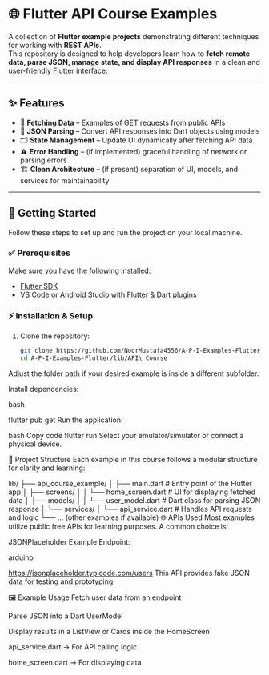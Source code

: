 # 🌐 Flutter API Course Examples

A collection of **Flutter example projects** demonstrating different techniques for working with **REST APIs**.  
This repository is designed to help developers learn how to **fetch remote data, parse JSON, manage state, and display API responses** in a clean and user-friendly Flutter interface.

---


## ✨ Features

- 📡 **Fetching Data** – Examples of GET requests from public APIs  
- 🔄 **JSON Parsing** – Convert API responses into Dart objects using models  
- 🗂 **State Management** – Update UI dynamically after fetching API data  
- ⚠️ **Error Handling** – (if implemented) graceful handling of network or parsing errors  
- 🏗 **Clean Architecture** – (if present) separation of UI, models, and services for maintainability  

---

## 🚀 Getting Started

Follow these steps to set up and run the project on your local machine.

### ✅ Prerequisites
Make sure you have the following installed:
- [Flutter SDK](https://docs.flutter.dev/get-started/install)  
- VS Code or Android Studio with Flutter & Dart plugins  

### ⚡ Installation & Setup

1. Clone the repository:
   ```bash
   git clone https://github.com/NoorMustafa4556/A-P-I-Examples-Flutter.git
   cd A-P-I-Examples-Flutter/lib/API\ Course
Adjust the folder path if your desired example is inside a different subfolder.

Install dependencies:

bash


flutter pub get
Run the application:

bash
Copy code
flutter run
Select your emulator/simulator or connect a physical device.

📂 Project Structure
Each example in this course follows a modular structure for clarity and learning:



lib/
├── api_course_example/
│   ├── main.dart             # Entry point of the Flutter app
│   ├── screens/
│   │   └── home_screen.dart  # UI for displaying fetched data
│   ├── models/
│   │   └── user_model.dart   # Dart class for parsing JSON response
│   └── services/
│       └── api_service.dart  # Handles API requests and logic
└── ... (other examples if available)
🌐 APIs Used
Most examples utilize public free APIs for learning purposes.
A common choice is:

JSONPlaceholder
Example Endpoint:

arduino

https://jsonplaceholder.typicode.com/users
This API provides fake JSON data for testing and prototyping.

🖼 Example Usage
Fetch user data from an endpoint

Parse JSON into a Dart UserModel

Display results in a ListView or Cards inside the HomeScreen



api_service.dart → For API calling logic

home_screen.dart → For displaying data
